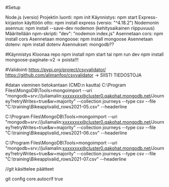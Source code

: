 #Setup

Node.js (versio)
Projektin luonti: npm init
Käynnistys: npm start
Express-kirjaston käyttöön otto: npm install express (versio: "^4.18.2")
Nodemonin asennus: npm install --save-dev nodemon (kehitysaikainen riippuvuus)
Määritellään npm-skripti: "dev": "nodemon index.js"
Asennetaan cors: npm install cors
Asennetaan mongoose: npm install mongoose
Asennetaan dotenv: npm install dotenv 
Asennukset: mongodb??

#Käynnistys
Kloonaa repo
npm install
npm start tai npm run dev
npm install mongoose-paginate-v2 -> poista!!!

#Validointi
https://pypi.org/project/csvvalidator/
https://github.com/alimanfoo/csvvalidator -> SIISTI TIEDOSTOJA


#datan vieminen tietokantaan (CMD:n kautta)
C:\Program Files\MongoDB\Tools>mongoimport --uri "mongodb+srv://juliamalin:xxxxxxxx@cluster0.qakohat.mongodb.net/Journey?retryWrites=true&w=majority" --collection journeys --type csv --file "C:\training\Bikeapp\valid_rows2021-05.csv" --headerline

 C:\Program Files\MongoDB\Tools>mongoimport --uri "mongodb+srv://juliamalin:xxxxxxxx@cluster0.qakohat.mongodb.net/Journey?retryWrites=true&w=majority" --collection journeys --type csv --file "C:\training\Bikeapp\valid_rows2021-06.csv" --headerline

  C:\Program Files\MongoDB\Tools>mongoimport --uri "mongodb+srv://juliamalin:xxxxxxxx@cluster0.qakohat.mongodb.net/Journey?retryWrites=true&w=majority" --collection journeys --type csv --file "C:\training\Bikeapp\valid_rows2021-07.csv" --headerline


  //git käsittelee päätteet

  git config core.autocrlf true
